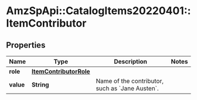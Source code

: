# AmzSpApi::CatalogItems20220401::ItemContributor

## Properties
Name | Type | Description | Notes
------------ | ------------- | ------------- | -------------
**role** | [**ItemContributorRole**](ItemContributorRole.md) |  | 
**value** | **String** | Name of the contributor, such as &#x60;Jane Austen&#x60;. | 

